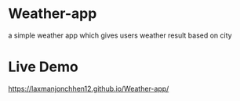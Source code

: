 # Weather-app
a simple weather app which gives users weather result based on city <br />
# Live Demo <br />
https://laxmanjonchhen12.github.io/Weather-app/
